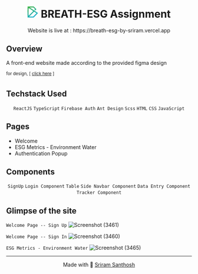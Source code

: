 <h1 align="center"><img src="https://github.com/sriramsanthosh/breathe-esg/blob/main/src/images/BlogoNoBg.png?raw=true" width="30px"> BREATH-ESG Assignment</h1>

<p  align="center">Website is live at : https://breath-esg-by-sriram.vercel.app</p>
  
## Overview

A front-end website made according to the provided figma design

<sup>for design, [ <a href="https://www.figma.com/design/I6pUagfeowlYopooKq4a78/Untitled?m=dev&node-id=0-1">click here</a> ]</sup>

## Techstack Used
<div align="center">
  
`ReactJS` `TypeScript` `Firebase Auth` `Ant Design` `Scss` `HTML` `CSS` `JavaScript`

</div>

## Pages
  - Welcome
  - ESG Metrics - Environment Water
  - Authentication Popup 

## Components
<div align="center">
  
  `SignUp` `Login Component` `Table` 
  `Side Navbar Component` `Data Entry Component` `Tracker Component`
  
</div>

## Glimpse of the site

`Welcome Page -- Sign Up`
![Screenshot (3461)](https://github.com/sriramsanthosh/breathe-esg/assets/95128072/3ada98b8-2a7b-4c61-aae7-9965478ef955)

`Welcome Page -- Sign In`
![Screenshot (3460)](https://github.com/sriramsanthosh/breathe-esg/assets/95128072/12923743-3180-423a-85fc-10efbeb38d5c)

`ESG Metrics - Environment Water`
![Screenshot (3465)](https://github.com/sriramsanthosh/breathe-esg/assets/95128072/e234124b-e3e8-4414-b340-8b2dc1ae3e96)

<hr>

<div align='center'>Made with 💖 <a href="https://linkedin.com/in/sriramsanthosh">Sriram Santhosh</a></div>

